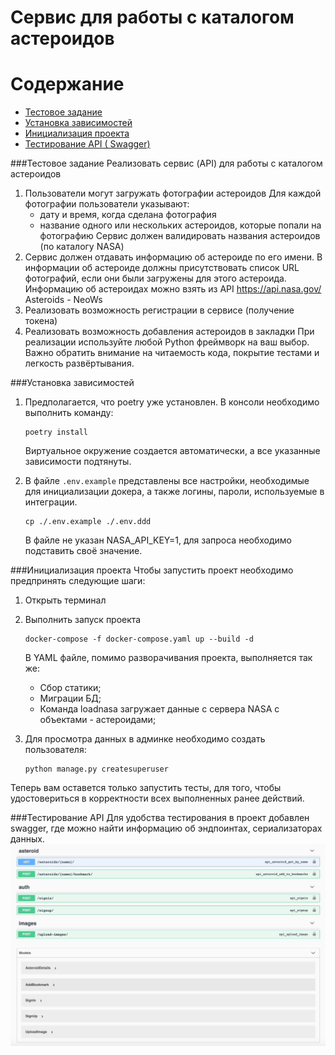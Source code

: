 # Сервис для работы с каталогом астероидов

# Содержание

- [Тестовое задание](#Тестовое-задание)
- [Установка зависимостей](#Установка-зависимостей)
- [Инициализация проекта](#Инициализация-проекта)
- [Тестирование API ( Swagger)](#Тестирование-api)

<a name='Тестовое-задание'></a>
###Тестовое задание
Реализовать сервис (API) для работы с каталогом астероидов
1) Пользователи могут загружать фотографии астероидов
Для каждой фотографии пользователи указывают:
    - дату и время, когда сделана фотография
    - название одного или нескольких астероидов, которые попали на фотографию
Сервис должен валидировать названия астероидов (по каталогу NASA)
2) Сервис должен отдавать информацию об астероиде по его имени. 
В информации об астероиде должны присутствовать список URL фотографий, если они были загружены для этого астероида. 
Информацию об астероидах можно взять из API  https://api.nasa.gov/ Asteroids - NeoWs
3) Реализовать возможность регистрации в сервисе (получение токена)
4) Реализовать возможность добавления астероидов в закладки
При реализации используйте любой Python  фреймворк на ваш выбор. 
Важно обратить внимание на читаемость кода, покрытие тестами и легкость развёртывания.

<a name='Установка-зависимостей'></a>
###Установка зависимостей
1. Предполагается, что poetry уже установлен. В консоли необходимо выполнить команду:
    ```
    poetry install
    ```
    Виртуальное окружение создается автоматически, а все указанные зависимости подтянуты.  

2. В файле `.env.example` представлены все настройки, необходимые для инициализации докера, 
    а также логины, пароли, используемые в интеграции.
    ```
    cp ./.env.example ./.env.ddd
    ```
    В файле не указан NASA_API_KEY=1, для запроса необходимо подставить своё значение. 
    
<a name='Инициализация-проекта'></a>
###Инициализация проекта
Чтобы запустить проект необходимо предпринять следующие шаги:
1. Открыть терминал
2. Выполнить запуск проекта
    ```
    docker-compose -f docker-compose.yaml up --build -d
    ```
    В YAML файле,  помимо разворачивания проекта, выполняется так же:
    - Сбор статики;
    - Миграции БД;
    - Команда loadnasa загружает данные с сервера NASA с объектами - астероидами; 

3. Для просмотра данных в админке необходимо создать пользователя:
    ```
    python manage.py createsuperuser
    ```

Теперь вам оставется только запустить тесты, для того, 
чтобы удостовериться в корректности всех выполненных ранее действий.

<a name='Тестирование-api'></a>
###Тестирование API
Для удобства тестирования в проект добавлен swagger, где можно найти информацию об эндпоинтах, 
сериализаторах данных.
![Screenshot](readme.jpg)
